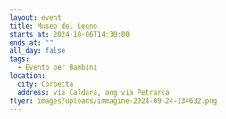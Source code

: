 ```yaml
---
layout: event
title: Museo del Legno
starts_at: 2024-10-06T14:30:00
ends_at: ""
all_day: false
tags:
  - Evento per Bambini
location:
  city: Corbetta
  address: via Caldara, ang via Petrarca
flyer: images/uploads/immagine-2024-09-24-134632.png
---
```

